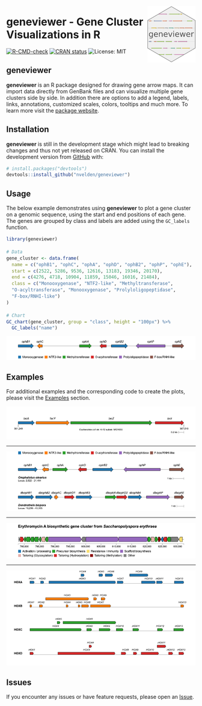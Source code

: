 <p align="center">

<img src="man/figures/logo.png" height="150px" align="right"/>

<h1><strong>geneviewer</strong> - Gene Cluster Visualizations in R</h1>

</p>

<!-- badges: start -->

[![R-CMD-check](https://github.com/nvelden/geneviewer/workflows/R-CMD-check/badge.svg)](https://github.com/nvelden/geneviewer/actions) [![CRAN status](https://www.r-pkg.org/badges/version/geneviewer)](https://CRAN.R-project.org/package=geneviewer) ![License: MIT](https://img.shields.io/badge/License-MIT-yellow.svg)

<!-- badges: end -->

## geneviewer

**geneviewer** is an R package designed for drawing gene arrow maps. It can import data directly from GenBank files and can visualize multiple gene clusters side by side. In addition there are options to add a legend, labels, links, annotations, customized scales, colors, tooltips and much more. To learn more visit the [package website](https://nvelden.github.io/geneviewer/articles/geneviewer.html).

## Installation

**geneviewer** is still in the development stage which might lead to breaking changes and thus not yet released on CRAN. You can install the development version from [GitHub](https://github.com/) with:

``` r
# install.packages("devtools")
devtools::install_github("nvelden/geneviewer")
```

## Usage

The below example demonstrates using **geneviewer** to plot a gene cluster on a genomic sequence, using the start and end positions of each gene. The genes are grouped by class and labels are added using the `GC_labels` function.

``` r
library(geneviewer)

# Data
gene_cluster <- data.frame(
  name = c("ophB1", "ophC", "ophA", "ophD", "ophB2", "ophP", "ophE"),
  start = c(2522, 5286, 9536, 12616, 13183, 19346, 20170),
  end = c(4276, 4718, 10904, 11859, 15046, 16016, 21484),
  class = c("Monooxygenase", "NTF2-like", "Methyltransferase", 
  "O-acyltransferase", "Monooxygenase", "Prolyloligopeptidase", 
  "F-box/RNHI-like")
)

# Chart
GC_chart(gene_cluster, group = "class", height = "100px") %>%
  GC_labels("name")
```

<img src="man/figures/ophA_gene_cluster.png"/>

## Examples

For additional examples and the corresponding code to create the plots, please visit the [Examples](https://nvelden.github.io/geneviewer/articles/Examples.html) section.

<img src="man/figures/LacZ_operon.png"/>

<hr>

<img src="man/figures/ophA_clusters.png"/>

<hr>

<img src="man/figures/erythromycin_cluster.png"/>

<hr>

<img src="man/figures/human_hox_genes.png"/>

## Issues

If you encounter any issues or have feature requests, please open an [Issue](https://github.com/nvelden/geneviewer/issues).
